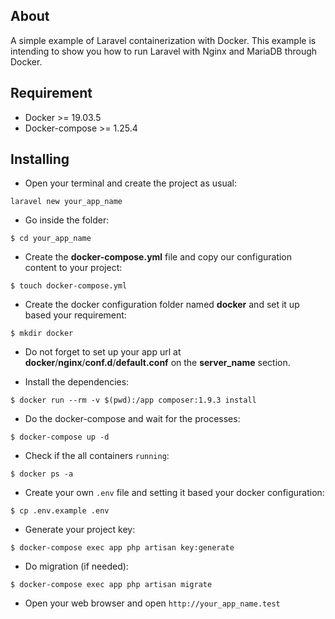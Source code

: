 ## About

A simple example of Laravel containerization with Docker. This example is intending to show you how to run Laravel with Nginx and MariaDB through Docker.

## Requirement

- Docker >= 19.03.5
- Docker-compose >= 1.25.4

## Installing

- Open your terminal and create the project as usual:
```
laravel new your_app_name
```

- Go inside the folder:
```
$ cd your_app_name
```

- Create the **docker-compose.yml** file and copy our configuration content to your project:
```
$ touch docker-compose.yml
```

- Create the docker configuration folder named **docker** and set it up based your requirement:
```
$ mkdir docker
```

- Do not forget to set up your app url at __docker__/__nginx__/__conf.d__/__default.conf__ on the **server_name** section.

- Install the dependencies:
```
$ docker run --rm -v $(pwd):/app composer:1.9.3 install
```

- Do the docker-compose and wait for the processes:
```
$ docker-compose up -d
```

- Check if the all containers `running`:
```
$ docker ps -a
```

- Create your own `.env` file and setting it based your docker configuration:
```
$ cp .env.example .env
```

- Generate your project key:
```
$ docker-compose exec app php artisan key:generate
```

- Do migration (if needed):
```
$ docker-compose exec app php artisan migrate
```

- Open your web browser and open `http://your_app_name.test`
